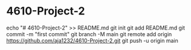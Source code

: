 # 4610-Project-2
echo "# 4610-Project-2" >> README.md
  git init
  git add README.md
  git commit -m "first commit"
  git branch -M main
  git remote add origin https://github.com/aja1232/4610-Project-2.git
  git push -u origin main
